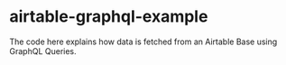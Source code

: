 # airtable-graphql-example
The code here explains how data is fetched from an Airtable Base using GraphQL Queries. 

